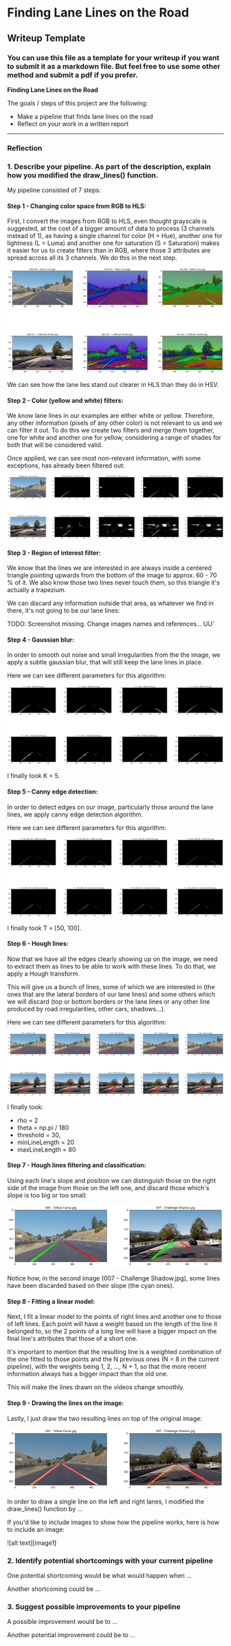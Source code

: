 # **Finding Lane Lines on the Road** 

## Writeup Template

### You can use this file as a template for your writeup if you want to submit it as a markdown file. But feel free to use some other method and submit a pdf if you prefer.


**Finding Lane Lines on the Road**

The goals / steps of this project are the following:
* Make a pipeline that finds lane lines on the road
* Reflect on your work in a written report

[//]: # (Image References)

[step1]: ./output/images/001%20-%20Color%20Spaces.png "Color Spaces"
[step2]: ./output/images/002%20-%20Filters.png "Filters"
[step3]: ./output/images/003%20-%20Region%20-%20of%20-%20Interest.png "Region of Interest"
[step4]: ./output/images/004%20-%20Gaussian%20Blur.png "Gaussian Blur"
[step5]: ./output/images/005%20-%20Canny%20Edge%20Detection.png "Canny Edge Detection"
[step6]: ./output/images/006%20-%20Hough%20Transform.png "Hough Transform"
[step7]: ./output/images/007%20-%20Line%20Classification.png "Line Classification"
[step8]: ./output/images/008%20-%20Final%20Result.png "Final Result"

---

### Reflection

### 1. Describe your pipeline. As part of the description, explain how you modified the draw_lines() function.

My pipeline consisted of 7 steps:

#### Step 1 - Changing color space from RGB to HLS:

First, I convert the images from RGB to HLS, even thought grayscale is suggested, at the cost of a bigger amount of data
to process (3 channels instead of 1), as having a single channel for color (H = Hue), another one for lightness
(L = Luma) and another one for saturation (S = Saturation) makes it easier for us to create filters than in RGB, where
those 3 attributes are spread across all its 3 channels. We do this in the next step.

![Color Spaces][step1]

We can see how the lane lies stand out clearer in HLS than they do in HSV.


#### Step 2 - Color (yellow and white) filters:

We know lane lines in our examples are either white or yellow. Therefore, any other information (pixels of any other
color) is not relevant to us and we can filter it out. To do this we create two filters and merge them together, one for
white and another one for yellow, considering a range of shades for both that will be considered valid.

Once applied, we can see most non-relevant information, with some exceptions, has already been filtered out:

![Filters][step2]


#### Step 3 - Region of interest filter:

We know that the lines we are interested in are always inside a centered triangle pointing upwards from the bottom of
the image to approx. 60 - 70 % of it. We also know those two lines never touch them, so this triangle it's actually
a trapezium.

We can discard any information outside that area, as whatever we find in there, it's not going to be our lane lines:


TODO: Screenshot missing. Change images names and references... UU'


#### Step 4 - Gaussian blur:

In order to smooth out noise and small irregularities from the the image, we apply a subtle gaussian blur, that will
still keep the lane lines in place.

Here we can see different parameters for this algorithm:

![Gaussian Blur][step4]

I finally took K = 5.


#### Step 5 - Canny edge detection:

In order to detect edges on our image, particularly those around the lane lines, we apply canny edge detection
algorithm.

Here we can see different parameters for this algorithm:

![Canny Edge Detection][step5]

I finally took T = [50, 100].


#### Step 6 - Hough lines:

Now that we have all the edges clearly showing up on the image, we need to extract them as lines to be able to work with
these lines. To do that, we apply a Hough transform. 

This will give us a bunch of lines, some of which we are interested in (the ones that are the lateral borders of our
lane lines) and some others which we will discard (top or bottom borders or the lane lines or any other line produced by
road irregularities, other cars, shadows...).

Here we can see different parameters for this algorithm:

![Hough Transform][step6]

I finally took:
- rho = 2
- theta = np.pi / 180
- threshold = 30,
- minLineLength = 20
- maxLineLength = 80


#### Step 7 - Hough lines filtering and classification:

Using each line's slope and position we can distinguish those on the right side of the image from those on the left
one, and discard those which's slope is too big or too small:

![Line Classification][step7]

Notice how, in the second image (007 - Challenge Shadow.jpg), some lines have been discarded based on their slope (the
cyan ones).


#### Step 8 - Fitting a linear model:

Next, I fit a linear model to the points of right lines and another one to those of left lines. Each point will have a
weight based on the length of the line it belonged to, so the 2 points of a long line will have a bigger impact on the
final line's attributes that those of a short one.

It's important to mention that the resulting line is a weighted combination of the one fitted to those points and the
N previous ones (N = 8 in the current pipeline), with the weights being 1, 2, ..., N + 1, so that the more recent
information always has a bigger impact than the old one.

This will make the lines drawn on the videos change smoothly.


#### Step 9 - Drawing the lines on the image:

Lastly, I just draw the two resulting lines on top of the original image:

![Final Result][step8]





In order to draw a single line on the left and right lanes, I modified the draw_lines() function by ...

If you'd like to include images to show how the pipeline works, here is how to include an image: 

![alt text][image1]





### 2. Identify potential shortcomings with your current pipeline


One potential shortcoming would be what would happen when ... 

Another shortcoming could be ...


### 3. Suggest possible improvements to your pipeline

A possible improvement would be to ...

Another potential improvement could be to ...